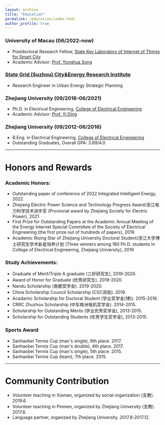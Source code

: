 ```yaml
---
layout: archive
title: "Education"
permalink: /education/index.html
author_profile: true
---
```

### University of Macau (06/2022-now)
 - Postdoctoral Research Fellow, [State Key Laboratory of Internet of Things for Smart City](https://skliotsc.um.edu.mo/)
 - Academic Advisor: [Prof. Yonghua Song](https://rto.um.edu.mo/biography/) 

### [State Grid (Suzhou) City&Energy Research Institute]()
 - Research Engineer in Urban Energy Strategic Planning

### Zhejiang University (09/2016-06/2021) 

- Ph.D. in Electrical Engineering, [College of Electrical Engineering](http://ee.zju.edu.cn/)
- Academic Advisor: [Prof. Yi Ding](https://person.zju.edu.cn/en/110)


### Zhejiang University (09/2012-06/2016)

- B.Eng. in Electrical Engineering, [College of Electrical Engineering](http://ee.zju.edu.cn/)
- Outstanding Graduates, Overall GPA: 3.89/4.0

------

# Honors and Rewards

### **Academic Honors:**

- Outstanding paper of conference of 2022 Integrated Intelligent Energy, 2022
- Zhejiang Electric Power Science and Technology Progress Award/浙江电力科学技术进步奖 (Provincial award by Zhejiang Society for Electric Power), 2021
- First Prize for Outstanding Papers at the Academic Annual Meeting of the Energy Internet Special Committee of the Society of Electrical Engineering (the first prize out of hundreds of papers), 2019
- Academic Rising Star of Zhejiang University Doctoral Student/浙江大学博士研究生学术新星培养计划 (Three winners among 180 Ph.D. students in College of Electrical Engineering, Zhejiang University), 2019

### **Study Achievements:**

- Graduate of Merit/Triple A graduate (三好研究生), 2019-2020.
- Award of Honor for Graduate (优秀研究生), 2019-2020.
- Nandu Scholarship (南都奖学金). 2019-2020.
- China Scholarship Council Scholarship (CSC资助). 2019.
- Acadamic Scholarship for Doctoral Student (学业奖学金(博)). 2015-2016.
- CRRC Zhuzhou Scholarship (中车株洲电机奖学金). 2014-2015.
- Scholarship for Outstanding Merits (学业优秀奖学金), 2013-2015.
- Scholarship for Outstanding Students (优秀学生奖学金), 2013-2015.


### **Sports Award**

- Sanhaobei Tennis Cup (man's single), 6th place. 2017. 
- Sanhaobei Tennis Cup (man's double), 4th place. 2017. 
- Sanhaobei Tennis Cup (man's single), 5th place. 2015. 
- Sanhaobei Tennis Cup (team), 7th place. 2015. 

------

# Community Contribution

- Volunteer teaching in Xiaman, organized by social organization (支教). 2019.6.
- Volunteer teaching in Pinmen, organized by Zhejiang University (支教). 2017.6.
- Language partner, organized by Zhejiang University. 2017.8-2017.12.